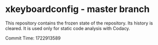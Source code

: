 # xkeyboardconfig - master branch

This repository contains the frozen state of the repository.
Its history is cleared. It is used only for static code
analysis with Codacy.

Commit Time: 1722913589